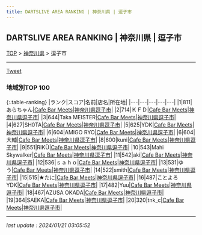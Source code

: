 ```yaml
---
title: DARTSLIVE AREA RANKING | 神奈川県 | 逗子市
---
```

## DARTSLIVE AREA RANKING | 神奈川県 | 逗子市

[TOP](/darts/rank/) > [神奈川県](/darts/rank/神奈川県/) > 逗子市

___

<a href="https://twitter.com/share?ref_src=twsrc%5Etfw" data-text="DARTSLIVE AREA RANKING | 神奈川県逗子市" class="twitter-share-button" data-via="DARTSLIVE" data-hashtags="DARTSLIVE" data-related="DARTSLIVE" data-show-count="false">Tweet</a>

### 地域別TOP 100

{:.table-ranking}
|ランク|スコア|名前|店名|所在地|
|---|---|---|---|---|
|1|811|あらちゃん|<a href="https://search.dartslive.com/jp/shop/49a2b57cd4a1b7ca0d9b047a20a7ba1e">Cafe Bar Meets</a>|<a href="/darts/rank/神奈川県/逗子市">神奈川県逗子市</a>|
|2|714|ＫＦＤ|<a href="https://search.dartslive.com/jp/shop/49a2b57cd4a1b7ca0d9b047a20a7ba1e">Cafe Bar Meets</a>|<a href="/darts/rank/神奈川県/逗子市">神奈川県逗子市</a>|
|3|644|Taka MEISTER|<a href="https://search.dartslive.com/jp/shop/49a2b57cd4a1b7ca0d9b047a20a7ba1e">Cafe Bar Meets</a>|<a href="/darts/rank/神奈川県/逗子市">神奈川県逗子市</a>|
|4|627|SH0TA|<a href="https://search.dartslive.com/jp/shop/49a2b57cd4a1b7ca0d9b047a20a7ba1e">Cafe Bar Meets</a>|<a href="/darts/rank/神奈川県/逗子市">神奈川県逗子市</a>|
|5|625|YDK|<a href="https://search.dartslive.com/jp/shop/49a2b57cd4a1b7ca0d9b047a20a7ba1e">Cafe Bar Meets</a>|<a href="/darts/rank/神奈川県/逗子市">神奈川県逗子市</a>|
|6|604|AMIGO RYO|<a href="https://search.dartslive.com/jp/shop/49a2b57cd4a1b7ca0d9b047a20a7ba1e">Cafe Bar Meets</a>|<a href="/darts/rank/神奈川県/逗子市">神奈川県逗子市</a>|
|6|604|大輔|<a href="https://search.dartslive.com/jp/shop/49a2b57cd4a1b7ca0d9b047a20a7ba1e">Cafe Bar Meets</a>|<a href="/darts/rank/神奈川県/逗子市">神奈川県逗子市</a>|
|8|600|kuni|<a href="https://search.dartslive.com/jp/shop/49a2b57cd4a1b7ca0d9b047a20a7ba1e">Cafe Bar Meets</a>|<a href="/darts/rank/神奈川県/逗子市">神奈川県逗子市</a>|
|9|551|RIKÜ|<a href="https://search.dartslive.com/jp/shop/49a2b57cd4a1b7ca0d9b047a20a7ba1e">Cafe Bar Meets</a>|<a href="/darts/rank/神奈川県/逗子市">神奈川県逗子市</a>|
|10|543|Mahi Skywalker|<a href="https://search.dartslive.com/jp/shop/49a2b57cd4a1b7ca0d9b047a20a7ba1e">Cafe Bar Meets</a>|<a href="/darts/rank/神奈川県/逗子市">神奈川県逗子市</a>|
|11|542|aki|<a href="https://search.dartslive.com/jp/shop/49a2b57cd4a1b7ca0d9b047a20a7ba1e">Cafe Bar Meets</a>|<a href="/darts/rank/神奈川県/逗子市">神奈川県逗子市</a>|
|12|536|ｓａｈｏ|<a href="https://search.dartslive.com/jp/shop/49a2b57cd4a1b7ca0d9b047a20a7ba1e">Cafe Bar Meets</a>|<a href="/darts/rank/神奈川県/逗子市">神奈川県逗子市</a>|
|13|531|ゆう|<a href="https://search.dartslive.com/jp/shop/49a2b57cd4a1b7ca0d9b047a20a7ba1e">Cafe Bar Meets</a>|<a href="/darts/rank/神奈川県/逗子市">神奈川県逗子市</a>|
|14|522|smith|<a href="https://search.dartslive.com/jp/shop/49a2b57cd4a1b7ca0d9b047a20a7ba1e">Cafe Bar Meets</a>|<a href="/darts/rank/神奈川県/逗子市">神奈川県逗子市</a>|
|15|515|★たに|<a href="https://search.dartslive.com/jp/shop/49a2b57cd4a1b7ca0d9b047a20a7ba1e">Cafe Bar Meets</a>|<a href="/darts/rank/神奈川県/逗子市">神奈川県逗子市</a>|
|16|487|ことよろYDK|<a href="https://search.dartslive.com/jp/shop/49a2b57cd4a1b7ca0d9b047a20a7ba1e">Cafe Bar Meets</a>|<a href="/darts/rank/神奈川県/逗子市">神奈川県逗子市</a>|
|17|482|Yuu|<a href="https://search.dartslive.com/jp/shop/49a2b57cd4a1b7ca0d9b047a20a7ba1e">Cafe Bar Meets</a>|<a href="/darts/rank/神奈川県/逗子市">神奈川県逗子市</a>|
|18|467|AZUSA OKADA|<a href="https://search.dartslive.com/jp/shop/49a2b57cd4a1b7ca0d9b047a20a7ba1e">Cafe Bar Meets</a>|<a href="/darts/rank/神奈川県/逗子市">神奈川県逗子市</a>|
|19|364|SAEKA|<a href="https://search.dartslive.com/jp/shop/49a2b57cd4a1b7ca0d9b047a20a7ba1e">Cafe Bar Meets</a>|<a href="/darts/rank/神奈川県/逗子市">神奈川県逗子市</a>|
|20|320|tnk_c|<a href="https://search.dartslive.com/jp/shop/49a2b57cd4a1b7ca0d9b047a20a7ba1e">Cafe Bar Meets</a>|<a href="/darts/rank/神奈川県/逗子市">神奈川県逗子市</a>|



___

_last update : 2024/01/21 03:05:52_


<script src="https://cdnjs.cloudflare.com/ajax/libs/jquery/3.6.1/jquery.min.js" integrity="sha512-aVKKRRi/Q/YV+4mjoKBsE4x3H+BkegoM/em46NNlCqNTmUYADjBbeNefNxYV7giUp0VxICtqdrbqU7iVaeZNXA==" crossorigin="anonymous" referrerpolicy="no-referrer"></script>
<script src="https://cdnjs.cloudflare.com/ajax/libs/jquery.tablesorter/2.31.3/js/jquery.tablesorter.min.js" integrity="sha512-qzgd5cYSZcosqpzpn7zF2ZId8f/8CHmFKZ8j7mU4OUXTNRd5g+ZHBPsgKEwoqxCtdQvExE5LprwwPAgoicguNg==" crossorigin="anonymous" referrerpolicy="no-referrer"></script>
<link rel="stylesheet" href="https://cdnjs.cloudflare.com/ajax/libs/jquery.tablesorter/2.31.3/css/theme.default.min.css" integrity="sha512-wghhOJkjQX0Lh3NSWvNKeZ0ZpNn+SPVXX1Qyc9OCaogADktxrBiBdKGDoqVUOyhStvMBmJQ8ZdMHiR3wuEq8+w==" crossorigin="anonymous" referrerpolicy="no-referrer" />
<script>
$(function() {
    $(".table-ranking").tablesorter({sortList:[[0, 0]]});
});
</script>

<script async src="https://platform.twitter.com/widgets.js" charset="utf-8"></script>